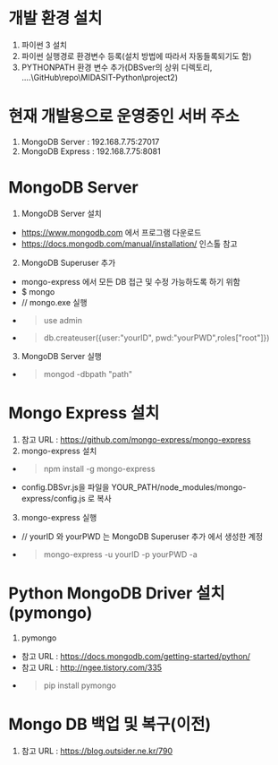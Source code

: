 # 개발 환경 설치
1. 파이썬 3 설치
2. 파이썬 실행경로 환경변수 등록(설치 방법에 따라서 자동들록되기도 함)
3. PYTHONPATH 환경 변수 추가(DBSver의 상위 디렉토리, ....\GitHub\repo\MIDASIT-Python\project2)

# 현재 개발용으로 운영중인 서버 주소
1. MongoDB Server : 192.168.7.75:27017
2. MongoDB Express : 192.168.7.75:8081

# MongoDB Server
1. MongoDB Server 설치
 - https://www.mongodb.com 에서 프로그램 다운로드
 - https://docs.mongodb.com/manual/installation/ 인스톨 참고
2. MongoDB Superuser 추가
 - mongo-express 에서 모든 DB 접근 및 수정 가능하도록 하기 위함
 - $ mongo
 - // mongo.exe 실행
 - > use admin
 - > db.createuser({user:"yourID", pwd:"yourPWD",roles["root"]})
3. MongoDB Server 실행
 - > mongod -dbpath "path" 

# Mongo Express 설치
1. 참고 URL : https://github.com/mongo-express/mongo-express
2. mongo-express 설치
 - > npm install -g mongo-express
 - config.DBSvr.js을 파일을 YOUR_PATH/node_modules/mongo-express/config.js 로 복사
3. mongo-express 실행
 - // yourID 와 yourPWD 는 MongoDB Superuser 추가 에서 생성한 계정
 - > mongo-express -u yourID -p yourPWD -a

# Python MongoDB Driver 설치(pymongo)
1. pymongo 
 - 참고 URL : https://docs.mongodb.com/getting-started/python/
 - 참고 URL : http://ngee.tistory.com/335
 - > pip install pymongo 

# Mongo DB 백업 및 복구(이전)
1. 참고 URL : https://blog.outsider.ne.kr/790

